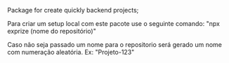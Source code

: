 Package for create quickly backend projects;

Para criar um setup local com este pacote use o seguinte comando: "npx exprize (nome do repositório)"

Caso não seja passado um nome para o repositorio será gerado um nome com numeração aleatória. Ex: "Projeto-123"